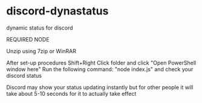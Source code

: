 # discord-dynastatus
dynamic status for discord

REQUIRED NODE

Unzip using 7zip or WinRAR

After set-up procedures
Shift+Right Click folder and click "Open PowerShell window here"
Run the following command: "node index.js" and check your discord status

Discord may show your status updating instantly but for other people it will take about 5-10 seconds for it to actually take effect
